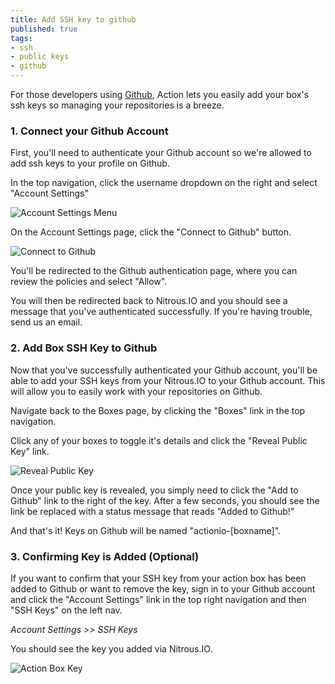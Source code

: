 ```yaml
---
title: Add SSH key to github
published: true
tags:
- ssh
- public keys
- github
---
```


For those developers using [Github](http://github.com), Action lets you easily add your box's ssh keys so managing your repositories is a breeze.

### 1. Connect your Github Account

First, you'll need to authenticate your Github account so we're allowed to add ssh keys to your profile on Github.

In the top navigation, click the username dropdown on the right and select "Account Settings"

![Account Settings Menu](https://raw.github.com/action-io/action-assets/master/support/screenshots/menu-account-settings.png)

On the Account Settings page, click the "Connect to Github" button.

![Connect to Github](https://raw.github.com/action-io/action-assets/master/support/screenshots/github-connect-button.png)

You'll be redirected to the Github authentication page, where you can review the policies and select "Allow".

You will then be redirected back to Nitrous.IO and you should see a message that you've authenticated successfully. If you're having trouble, send us an email.

### 2. Add Box SSH Key to Github

Now that you've successfully authenticated your Github account, you'll be able to add your SSH keys from your Nitrous.IO to your Github account.  This will allow you to easily work with your repositories on Github.

Navigate back to the Boxes page, by clicking the "Boxes" link in the top navigation.

Click any of your boxes to toggle it's details and click the "Reveal Public Key" link.

![Reveal Public Key](https://raw.github.com/action-io/action-assets/master/support/screenshots/reveal-public-key.png)

Once your public key is revealed, you simply need to click the "Add to Github" link to the right of the key.  After a few seconds, you should see the link be replaced with a status message that reads "Added to Github!"

And that's it! Keys on Github will be named "actionio-[boxname]".

### 3. Confirming Key is Added (Optional)

If you want to confirm that your SSH key from your action box has been added to Github or want to remove the key, sign in to your Github account and click the "Account Settings" link in the top right navigation and then "SSH Keys" on the left nav.

_Account Settings >> SSH Keys_

You should see the key you added via Nitrous.IO.

![Action Box Key](https://raw.github.com/action-io/action-assets/master/support/screenshots/github-action-key.png)
